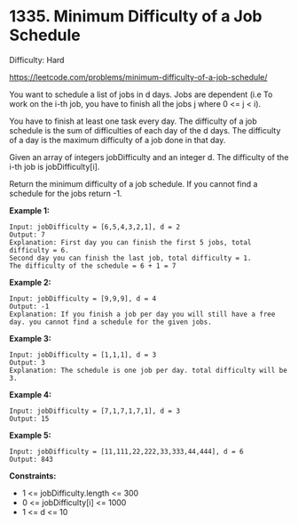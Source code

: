 # 1335. Minimum Difficulty of a Job Schedule

Difficulty: Hard

https://leetcode.com/problems/minimum-difficulty-of-a-job-schedule/

You want to schedule a list of jobs in d days. Jobs are dependent (i.e To work on the i-th job, you have to finish all the jobs j where 0 <= j < i).

You have to finish at least one task every day. The difficulty of a job schedule is the sum of difficulties of each day of the d days. The difficulty of a day is the maximum difficulty of a job done in that day.

Given an array of integers jobDifficulty and an integer d. The difficulty of the i-th job is jobDifficulty[i].

Return the minimum difficulty of a job schedule. If you cannot find a schedule for the jobs return -1.

**Example 1:**
```
Input: jobDifficulty = [6,5,4,3,2,1], d = 2
Output: 7
Explanation: First day you can finish the first 5 jobs, total difficulty = 6.
Second day you can finish the last job, total difficulty = 1.
The difficulty of the schedule = 6 + 1 = 7 
```

**Example 2:**
```
Input: jobDifficulty = [9,9,9], d = 4
Output: -1
Explanation: If you finish a job per day you will still have a free day. you cannot find a schedule for the given jobs.
```

**Example 3:**
```
Input: jobDifficulty = [1,1,1], d = 3
Output: 3
Explanation: The schedule is one job per day. total difficulty will be 3.
```

**Example 4:**
```
Input: jobDifficulty = [7,1,7,1,7,1], d = 3
Output: 15
```

**Example 5:**
```
Input: jobDifficulty = [11,111,22,222,33,333,44,444], d = 6
Output: 843
```

**Constraints:**

* 1 <= jobDifficulty.length <= 300
* 0 <= jobDifficulty[i] <= 1000
* 1 <= d <= 10
